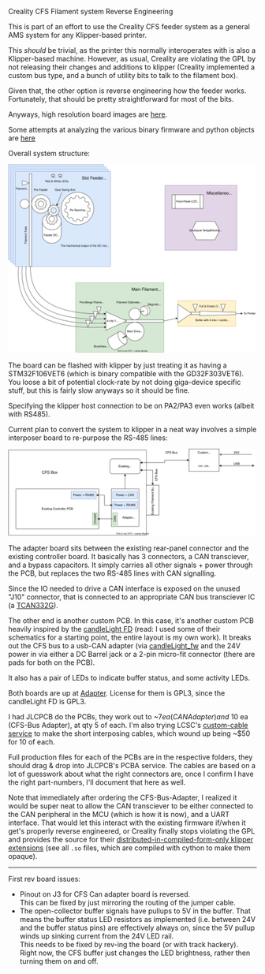 Creality CFS Filament system Reverse Engineering

This is part of an effort to use the Creality CFS feeder system as a general AMS system for any Klipper-based printer.

This *should* be trivial, as the printer this normally interoperates with is also a Klipper-based machine. However, as usual, Creality are violating the GPL by not releasing their changes and additions to klipper (Creality implemented a custom bus type, and a bunch of utility bits to talk to the filament box).

Given that, the other option is reverse engineering how the feeder works. Fortunately, that should be pretty straightforward for most of the bits.

Anyways, high resolution board images are [here](PCBs.md).

Some attempts at analyzing the various binary firmware and python objects are [here](firmware.md)

Overall system structure:

![screenshot](imj/CFS-Diagram.drawio.svg)

The board can be flashed with klipper by just treating it as having a STM32F106VET6 (which is binary compatible with the GD32F303VET6). You loose a bit of potential clock-rate by not doing giga-device specific stuff, but this is fairly slow anyways so it should be fine. 

Specifying the klipper host connection to be on PA2/PA3 even works (albeit with RS485).

Current plan to convert the system to klipper in a neat way involves a simple interposer board to re-purpose the RS-485 lines:

![screenshot](imj/can_adapter.svg)

The adapter board sits between the existing rear-panel connector and the existing controller board. It basically has 3 connectors, a CAN transciever, and a bypass capacitors. It simply carries all other signals + power through the PCB, but replaces the two RS-485 lines with CAN signalling. 

Since the IO needed to drive a CAN interface is exposed on the unused "J10" connector, that is connected to an appropriate CAN bus transciever IC (a [TCAN332G](https://www.ti.com/lit/ds/symlink/tcan332g.pdf)). 

The other end is another custom PCB. In this case, it's another custom PCB heavily inspired by the [candleLight FD](https://linux-automation.com/en/products/candlelight-fd.html) (read: I used some of their schematics for a starting point, the entire layout is my own work). It breaks out the CFS bus to a usb-CAN adapter (via [candleLight_fw](https://github.com/candle-usb/candleLight_fw) and the 24V power in via either a DC Barrel jack or a 2-pin micro-fit connector (there are pads for both on the PCB).

It also has a pair of LEDs to indicate buffer status, and some activity LEDs. 

Both boards are up at [Adapter](~/Adapter/). License for them is GPL3, since the candleLight FD is GPL3.

I had JLCPCB do the PCBs, they work out to ~$7 ea (CAN Adapter) and ~$10 ea (CFS-Bus Adapter), at qty 5 of each. I'm also trying LCSC's [custom-cable service](https://www.lcsc.com/customcables?utm_source=customcables&utm_medium=navbar) to make the short interposing cables, which wound up being ~$50 for 10 of each.

Full production files for each of the PCBs are in the respective folders, they should drag & drop into JLCPCB's PCBA service. The cables are based on a lot of guesswork about what the right connectors are, once I confirm I have the right part-numbers, I'll document that here as well.

Note that immediately after ordering the CFS-Bus-Adapter, I realized it would be super neat to allow the CAN transciever to be either connected to the CAN peripheral in the MCU (which is how it is now), and a UART interface. That would let this interact with the existing firmware if/when it get's properly reverse engineered, or Creality finally stops violating the GPL and provides the source for their [distributed-in-compiled-form-only klipper extensions](https://github.com/Guilouz/Creality-K2Plus-Extracted-Firmwares/tree/main/Firmware/usr/share/klipper/klippy/extras) (see all `.so` files, which are compiled with cython to make them opaque).


------

First rev board issues:

 - Pinout on J3 for CFS Can adapter board is reversed.   
   This can be fixed by just mirroring the routing of the jumper cable.
 - The open-collector buffer signals have pullups to 5V in the buffer. That means the buffer status LED resistors as implemented (i.e. between 24V and the buffer status pins) are effectively always on, since the 5V pullup winds up sinking current from the 24V LED rail.   
   This needs to be fixed by rev-ing the board (or with track hackery). Right now, the CFS buffer just changes the LED brightness, rather then turning them on and off.